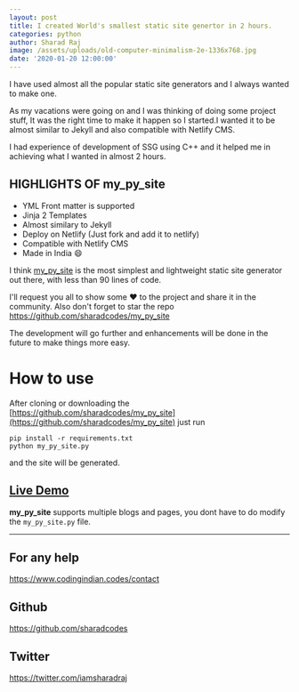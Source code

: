```yaml
---
layout: post
title: I created World's smallest static site genertor in 2 hours.
categories: python
author: Sharad Raj
image: /assets/uploads/old-computer-minimalism-2e-1336x768.jpg
date: '2020-01-20 12:00:00'
---
```

I have used almost all the popular static site generators and I always wanted to make one.

As my vacations were going on and I was thinking of doing some project stuff, It was the right time to make it happen so I started.I wanted it to be almost similar to Jekyll and also compatible with Netlify CMS. 

I had experience of development of SSG using C++ and it helped me in achieving what I wanted in almost 2 hours. 

## HIGHLIGHTS OF my_py_site

  * YML Front matter is supported
  * Jinja 2 Templates
  * Almost similary to Jekyll
  * Deploy on Netlify (Just fork and add it to netlify)
  * Compatible with Netlify CMS
  * Made in India :smile:

I think [my_py_site](https://github.com/sharadcodes/my_py_site) is the most 
simplest and lightweight static site generator out there, with less than
90 lines of code.

I'll request you all to show some ♥ to the project and share it in the community. Also don't forget to star the repo https://github.com/sharadcodes/my_py_site

The development will go further and enhancements will be done in the future to make things more easy.

# How to use

After cloning or downloading the [https://github.com/sharadcodes/my_py_site](https://github.com/sharadcodes/my_py_site) just run
```
pip install -r requirements.txt
python my_py_site.py
```
and the site will be generated.

## [Live Demo](https://mypysite.netlify.com/)

**my_py_site** supports multiple blogs and pages, you dont have to do modify the `my_py_site.py` file.

---

## For any help
https://www.codingindian.codes/contact

## Github
https://github.com/sharadcodes

## Twitter
https://twitter.com/iamsharadraj
